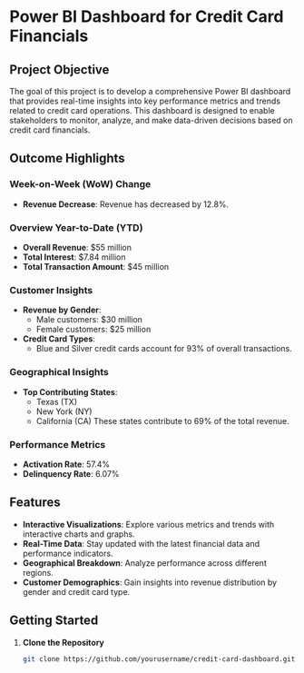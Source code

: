 # Power BI Dashboard for Credit Card Financials

## Project Objective

The goal of this project is to develop a comprehensive Power BI dashboard that provides real-time insights into key performance metrics and trends related to credit card operations. This dashboard is designed to enable stakeholders to monitor, analyze, and make data-driven decisions based on credit card financials.

## Outcome Highlights

### Week-on-Week (WoW) Change
- **Revenue Decrease**: Revenue has decreased by 12.8%.

### Overview Year-to-Date (YTD)
- **Overall Revenue**: $55 million
- **Total Interest**: $7.84 million
- **Total Transaction Amount**: $45 million

### Customer Insights
- **Revenue by Gender**:
  - Male customers: $30 million
  - Female customers: $25 million
- **Credit Card Types**: 
  - Blue and Silver credit cards account for 93% of overall transactions.

### Geographical Insights
- **Top Contributing States**:
  - Texas (TX)
  - New York (NY)
  - California (CA)
  These states contribute to 69% of the total revenue.

### Performance Metrics
- **Activation Rate**: 57.4%
- **Delinquency Rate**: 6.07%

## Features

- **Interactive Visualizations**: Explore various metrics and trends with interactive charts and graphs.
- **Real-Time Data**: Stay updated with the latest financial data and performance indicators.
- **Geographical Breakdown**: Analyze performance across different regions.
- **Customer Demographics**: Gain insights into revenue distribution by gender and credit card type.

## Getting Started

1. **Clone the Repository**
   ```bash
   git clone https://github.com/yourusername/credit-card-dashboard.git
